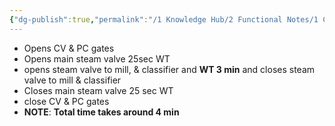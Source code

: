 ```yaml
---
{"dg-publish":true,"permalink":"/1 Knowledge Hub/2 Functional Notes/1 Career Notes/3 TSTPS Kaniha Technical Notes/C Reports, LMIs, Checklists/Inerting Sequence/","noteIcon":""}
---
```


- Opens CV & PC gates
- Opens main steam valve 25sec WT
- opens steam valve to mill, & classifier and **WT 3 min** and closes steam valve to mill & classifier
- Closes main steam valve 25 sec WT
- close CV & PC gates
- **NOTE**: **Total time takes around 4 min**